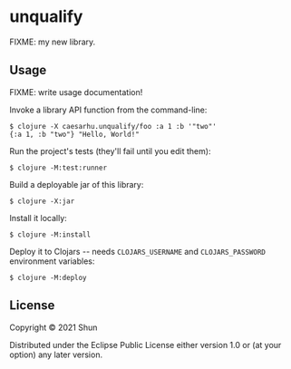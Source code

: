 # unqualify

FIXME: my new library.

## Usage

FIXME: write usage documentation!

Invoke a library API function from the command-line:

    $ clojure -X caesarhu.unqualify/foo :a 1 :b '"two"'
    {:a 1, :b "two"} "Hello, World!"

Run the project's tests (they'll fail until you edit them):

    $ clojure -M:test:runner

Build a deployable jar of this library:

    $ clojure -X:jar

Install it locally:

    $ clojure -M:install

Deploy it to Clojars -- needs `CLOJARS_USERNAME` and `CLOJARS_PASSWORD` environment variables:

    $ clojure -M:deploy

## License

Copyright © 2021 Shun

Distributed under the Eclipse Public License either version 1.0 or (at
your option) any later version.

